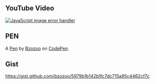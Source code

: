## YouTube Video

<a href="https://www.youtube.com/watch?v=M0JKS7aFQO4"><img src="https://img.youtube.com/vi/M0JKS7aFQO4/hqdefault.jpg" alt="JavaScript image error handler"></a>

## PEN
A [Pen](https://codepen.io/bzozoo/pen/mdBXRGo) by [Bzozoo](https://codepen.io/bzozoo) on [CodePen](https://codepen.io).

## Gist
https://gist.github.com/bzozoo/5979b1b142b1fc7dc715a95c4462cf7c
